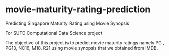 # movie-maturity-rating-prediction
Predicting Singapore Maturity Rating using Movie Synopsis

For SUTD Computational Data Science project

The objective of this project is to predict movie maturity ratings namely PG , PG13, NC16, M18, R21 using movie synopsis that we obtained from IMDB.
